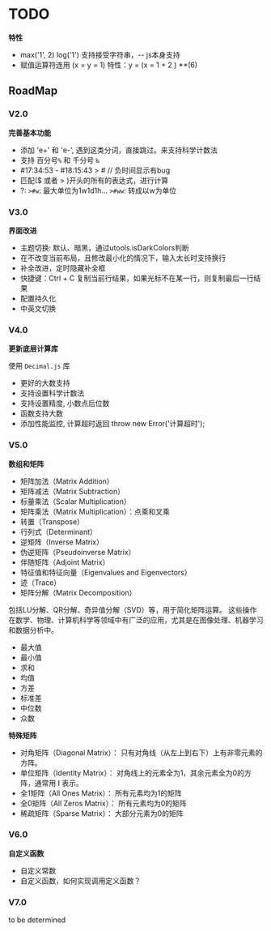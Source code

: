 # TODO

**特性**
- max('1', 2)  log('1')  支持接受字符串，-- js本身支持
- 赋值运算符连用 (x = y = 1)  特性：y = (x = 1 + 2 ) **(6)


## RoadMap 

### V2.0
**完善基本功能**

- 添加 'e+' 和 'e-', 遇到这类分词，直接跳过。来支持科学计数法
- 支持 百分号`%` 和 千分号 `‰`
- #17:34:53 - #18:15:43 > #   // 负时间显示有bug
- 匹配($ 或者 > )开头的所有的表达式，进行计算
- ?: `>#w`: 最大单位为1w1d1h...  `>#ww`: 转成以w为单位

### V3.0
**界面改进**

- 主题切换: 默认、暗黑，通过utools.isDarkColors判断
- 在不改变当前布局，且修改最小化的情况下，输入太长时支持换行
- 补全改进，定时隐藏补全框
- 快捷键：Ctrl + C 复制当前行结果，如果光标不在某一行，则复制最后一行结果
- 配置持久化
- 中英文切换

### V4.0
**更新底层计算库**

使用 `Decimal.js` 库

- 更好的大数支持
- 支持设置科学计数法
- 支持设置精度, 小数点后位数
- 函数支持大数
- 添加性能监控, 计算超时返回 throw new Error('计算超时');


### V5.0
**数组和矩阵**

- 矩阵加法（Matrix Addition）
- 矩阵减法（Matrix Subtraction）
- 标量乘法（Scalar Multiplication）
- 矩阵乘法（Matrix Multiplication）：点乘和叉乘
- 转置（Transpose）
- 行列式（Determinant）
- 逆矩阵（Inverse Matrix）
- 伪逆矩阵（Pseudoinverse Matrix）
- 伴随矩阵（Adjoint Matrix）
- 特征值和特征向量（Eigenvalues and Eigenvectors）
- 迹（Trace）
- 矩阵分解（Matrix Decomposition）

包括LU分解、QR分解、奇异值分解（SVD）等，用于简化矩阵运算。
这些操作在数学、物理、计算机科学等领域中有广泛的应用，尤其是在图像处理、机器学习和数据分析中。

- 最大值
- 最小值
- 求和
- 均值
- 方差
- 标准差
- 中位数
- 众数

**特殊矩阵**

- 对角矩阵（Diagonal Matrix）：
只有对角线（从左上到右下）上有非零元素的方阵。
- 单位矩阵（Identity Matrix）：
对角线上的元素全为1，其余元素全为0的方阵，通常用 I 表示。
- 全1矩阵（All Ones Matrix）：
所有元素均为1的矩阵
- 全0矩阵（All Zeros Matrix）：
所有元素均为0的矩阵
- 稀疏矩阵（Sparse Matrix）：
大部分元素为0的矩阵

### V6.0
**自定义函数**
- 自定义常数
- 自定义函数，如何实现调用定义函数？


### V7.0
to be determined
